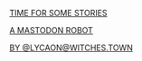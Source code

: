 [TIME FOR SOME STORIES](https://web.archive.org/web/20161007080252/http://tilde.club/~maryr/TIMEFORSOMESTORIES.html)

[A MASTODON ROBOT](https://botsin.space/@TIMEFORSOMESTORIES)

[BY @LYCAON@WITCHES.TOWN](https://witches.town/@lycaon)